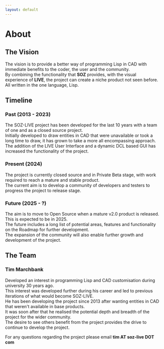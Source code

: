 ```yaml
---
layout: default
---
```


# About

## The Vision

The vision is to provide a better way of programming Lisp in CAD with immediate benefits to the coder, the user and the community.  
By combining the functionality that **SOZ** provides, with the visual experience of **LIVE**, the project can create a niche product not seen before.  
All written in the one language, Lisp.  

## Timeline

### Past (2013 - 2023)

The SOZ-LIVE project has been developed for the last 10 years with a team of one and as a closed source project.  
Initially developed to draw entities in CAD that were unavailable or took a long time to draw, it has grown to take a more all encompassing approach.  
The addition of the LIVE User Interface and a dynamic DCL based GUI has increased the functionality of the project.  

### Present (2024)

The project is currently closed source and in Private Beta stage, with work required to reach a mature and stable product.  
The current aim is to develop a community of developers and testers to progress the project to release stage.  

### Future (2025 - ?)

The aim is to move to Open Source when a mature v2.0 product is released.<br>
This is expected to be in 2025.  
The future includes a long list of potential areas, features and functionality on the Roadmap for further development.  
The expansion of the community will also enable further growth and development of the project.


## The Team

### Tim Marchbank

Developed an interest in programming Lisp and CAD customisation during university 30 years ago.  
This interest was developed further during his career and led to previous iterations of what would become SOZ-LIVE.  
He has been developing the project since 2013 after wanting entities in CAD that weren't available in base products.  
It was soon after that he realised the potential depth and breadth of the project for the wider community.  
The desire to see others benefit from the project provides the drive to continue to develop the project.  

For any questions regarding the project please email **tim AT soz-live DOT com**

